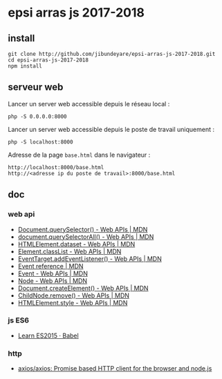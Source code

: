 # epsi arras js 2017-2018

## install

    git clone http://github.com/jibundeyare/epsi-arras-js-2017-2018.git
    cd epsi-arras-js-2017-2018
    npm install

## serveur web

Lancer un server web accessible depuis le réseau local :

    php -S 0.0.0.0:8000

Lancer un server web accessible depuis le poste de travail uniquement :

    php -S localhost:8000

Adresse de la page `base.html` dans le navigateur :

    http://localhost:8000/base.html
    http://<adresse ip du poste de travail>:8000/base.html

## doc

### web api

- [Document.querySelector() - Web APIs | MDN](https://developer.mozilla.org/en-US/docs/Web/API/Document/querySelector)
- [document.querySelectorAll() - Web APIs | MDN](https://developer.mozilla.org/en-US/docs/Web/API/Document/querySelectorAll)
- [HTMLElement.dataset - Web APIs | MDN](https://developer.mozilla.org/en-US/docs/Web/API/HTMLElement/dataset)
- [Element.classList - Web APIs | MDN](https://developer.mozilla.org/en-US/docs/Web/API/Element/classList)
- [EventTarget.addEventListener() - Web APIs | MDN](https://developer.mozilla.org/en-US/docs/Web/API/EventTarget/addEventListener)
- [Event reference | MDN](https://developer.mozilla.org/en-US/docs/Web/Events)
- [Event - Web APIs | MDN](https://developer.mozilla.org/en-US/docs/Web/API/Event)
- [Node - Web APIs | MDN](https://developer.mozilla.org/en-US/docs/Web/API/Node)
- [Document.createElement() - Web APIs | MDN](https://developer.mozilla.org/en-US/docs/Web/API/Document/createElement)
- [ChildNode.remove() - Web APIs | MDN](https://developer.mozilla.org/en-US/docs/Web/API/ChildNode/remove)
- [HTMLElement.style - Web APIs | MDN](https://developer.mozilla.org/en-US/docs/Web/API/HTMLElement/style)

### js ES6

- [Learn ES2015 · Babel](https://babeljs.io/learn-es2015/)

### http

- [axios/axios: Promise based HTTP client for the browser and node.js](https://github.com/axios/axios)
